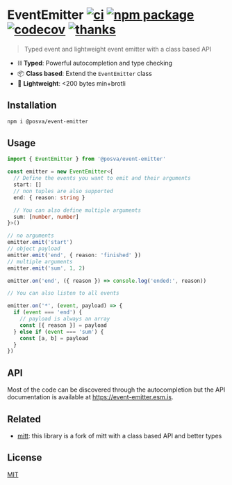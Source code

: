 # EventEmitter [![ci](https://github.com/posva/event-emitter/actions/workflows/ci.yml/badge.svg)](https://github.com/posva/event-emitter/actions/workflows/ci.yml) [![npm package](https://badgen.net/npm/v/@posva/event-emitter)](https://www.npmjs.com/package/@posva/event-emitter) [![codecov](https://codecov.io/github/posva/event-emitter/graph/badge.svg?token=37fOzdCXYi)](https://codecov.io/github/posva/event-emitter) [![thanks](https://badgen.net/badge/thanks/♥/pink)](https://esm.dev/open-source)

> Typed event and lightweight event emitter with a class based API

- ⛓️ **Typed**: Powerful autocompletion and type checking
- 📦 **Class based**: Extend the `EventEmitter` class
- 💨 **Lightweight**: <200 bytes min+brotli

## Installation

```sh
npm i @posva/event-emitter
```

## Usage

```ts
import { EventEmitter } from '@posva/event-emitter'

const emitter = new EventEmitter<{
  // Define the events you want to emit and their arguments
  start: []
  // non tuples are also supported
  end: { reason: string }

  // You can also define multiple arguments
  sum: [number, number]
}>()

// no arguments
emitter.emit('start')
// object payload
emitter.emit('end', { reason: 'finished' })
// multiple arguments
emitter.emit('sum', 1, 2)

emitter.on('end', ({ reason }) => console.log('ended:', reason))

// You can also listen to all events

emitter.on('*', (event, payload) => {
  if (event === 'end') {
    // payload is always an array
    const [{ reason }] = payload
  } else if (event === 'sum') {
    const [a, b] = payload
  }
})
```

## API

Most of the code can be discovered through the autocompletion but the API documentation is available at https://event-emitter.esm.is.

## Related

- [mitt](https://github.com/developit/mitt): this library is a fork of mitt with a class based API and better types

## License

[MIT](http://opensource.org/licenses/MIT)
